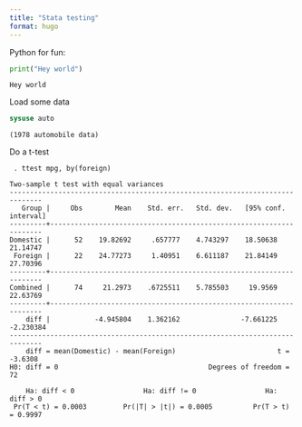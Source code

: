 ```yaml
---
title: "Stata testing"
format: hugo
---
```


Python for fun:

``` python
print("Hey world")
```

    Hey world

Load some data

``` stata
sysuse auto
```

    (1978 automobile data)

Do a t-test

     . ttest mpg, by(foreign)

    Two-sample t test with equal variances
    ------------------------------------------------------------------------------
       Group |     Obs        Mean    Std. err.   Std. dev.   [95% conf. interval]
    ---------+--------------------------------------------------------------------
    Domestic |      52    19.82692     .657777    4.743297    18.50638    21.14747
     Foreign |      22    24.77273     1.40951    6.611187    21.84149    27.70396
    ---------+--------------------------------------------------------------------
    Combined |      74     21.2973    .6725511    5.785503     19.9569    22.63769
    ---------+--------------------------------------------------------------------
        diff |           -4.945804    1.362162               -7.661225   -2.230384
    ------------------------------------------------------------------------------
        diff = mean(Domestic) - mean(Foreign)                         t =  -3.6308
    H0: diff = 0                                     Degrees of freedom =       72

        Ha: diff < 0                 Ha: diff != 0                 Ha: diff > 0
     Pr(T < t) = 0.0003         Pr(|T| > |t|) = 0.0005          Pr(T > t) = 0.9997
